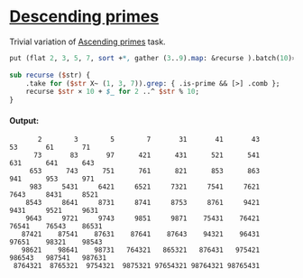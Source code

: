 [1]: https://rosettacode.org/wiki/Descending_primes

# [Descending primes][1]

Trivial variation of [Ascending primes](https://rosettacode.org/wiki/Ascending_primes) task.

```perl
put (flat 2, 3, 5, 7, sort +*, gather (3..9).map: &recurse ).batch(10)».fmt("%8d").join: "\n";
 
sub recurse ($str) {
    .take for ($str X~ (1, 3, 7)).grep: { .is-prime && [>] .comb };
    recurse $str × 10 + $_ for 2 ..^ $str % 10;
}
```

#### Output:
```
       2        3        5        7       31       41       43       53       61       71
      73       83       97      421      431      521      541      631      641      643
     653      743      751      761      821      853      863      941      953      971
     983     5431     6421     6521     7321     7541     7621     7643     8431     8521
    8543     8641     8731     8741     8753     8761     9421     9431     9521     9631
    9643     9721     9743     9851     9871    75431    76421    76541    76543    86531
   87421    87541    87631    87641    87643    94321    96431    97651    98321    98543
   98621    98641    98731   764321   865321   876431   975421   986543   987541   987631
 8764321  8765321  9754321  9875321 97654321 98764321 98765431
```
